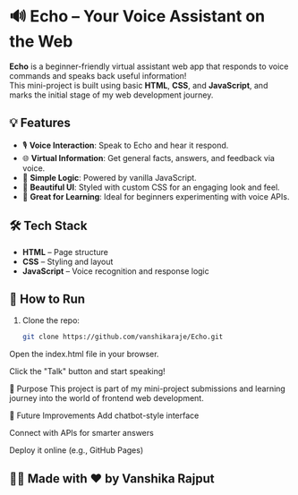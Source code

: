 

# 🔊 Echo – Your Voice Assistant on the Web

**Echo** is a beginner-friendly virtual assistant web app that responds to voice commands and speaks back useful information!  
This mini-project is built using basic **HTML**, **CSS**, and **JavaScript**, and marks the initial stage of my web development journey.

## 💡 Features
- 🎙️ **Voice Interaction**: Speak to Echo and hear it respond.
- 🌐 **Virtual Information**: Get general facts, answers, and feedback via voice.
- 🧠 **Simple Logic**: Powered by vanilla JavaScript.
- 🎨 **Beautiful UI**: Styled with custom CSS for an engaging look and feel.
- 🧪 **Great for Learning**: Ideal for beginners experimenting with voice APIs.

## 🛠️ Tech Stack
- **HTML** – Page structure  
- **CSS** – Styling and layout  
- **JavaScript** – Voice recognition and response logic 

## 🚀 How to Run
1. Clone the repo:
   ```bash
   git clone https://github.com/vanshikaraje/Echo.git
Open the index.html file in your browser.

Click the "Talk" button and start speaking!

🎯 Purpose
This project is part of my mini-project submissions and learning journey into the world of frontend web development.

📌 Future Improvements
Add chatbot-style interface

Connect with APIs for smarter answers

Deploy it online (e.g., GitHub Pages)

🙋‍♀️ Made with ❤️ by Vanshika Rajput
----
